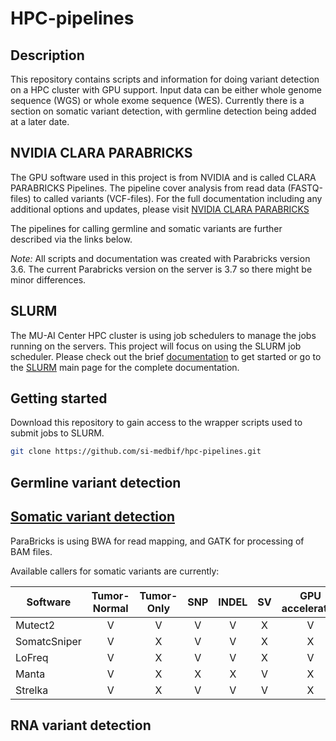 # HPC-pipelines

## Description

This repository contains scripts and information for doing variant detection on a HPC cluster with GPU support. Input data can be either whole genome sequence (WGS) or whole exome sequence (WES). Currently there is a section on somatic variant detection, with germline detection being added at a later date.

## NVIDIA CLARA PARABRICKS

The GPU software used in this project is from NVIDIA and is called CLARA PARABRICKS Pipelines. The pipeline cover analysis from read data (FASTQ-files) to called variants (VCF-files). For the full documentation including any additional options and updates, please visit [NVIDIA CLARA PARABRICKS](https://docs.nvidia.com/clara/parabricks/3.7.0/index.html)

The pipelines for calling germline and somatic variants are further described via the links below.

*Note:* All scripts and documentation was created with Parabricks version 3.6. The current Parabricks version on the server is 3.7 so there might be minor differences.

## SLURM

The MU-AI Center HPC cluster is using job schedulers to manage the jobs running on the servers. This project will focus on using the SLURM job scheduler. Please check out the brief [documentation](https://github.com/si-medbif/hpc-pipelines/blob/main/documents/slurm.md) to get started or go to the [SLURM](https://slurm.schedmd.com/) main page for the complete documentation.


## Getting started

Download this repository to gain access to the wrapper scripts used to submit jobs to SLURM.
```bash
git clone https://github.com/si-medbif/hpc-pipelines.git
```

## Germline variant detection

## [Somatic variant detection](https://github.com/si-medbif/hpc-pipelines/tree/main/somatic#somatic-variant-detection)

ParaBricks is using BWA for read mapping, and GATK for processing of BAM files.

Available callers for somatic variants are currently:

| Software     | Tumor-Normal | Tumor-Only | SNP | INDEL |  SV  | GPU accelerated |
| ------------ | :----------: | :--------: | :-: | :---: | :--: | :-------------: |
| Mutect2      | V            | V          | V   | V     | X    | V               |
| SomatcSniper | V            | X          | V   | V     | X    | X               |
| LoFreq       | V            | X          | V   | V     | X    | V               |
| Manta        | V            | X          | X   | X     | V    | X               |
| Strelka      | V            | X          | V   | V     | V    | X               |

## RNA variant detection

